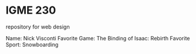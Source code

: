 # IGME 230
repository for web design

Name: Nick Visconti
Favorite Game: The Binding of Isaac: Rebirth
Favorite Sport: Snowboarding
